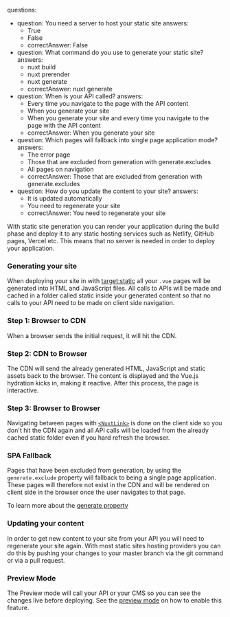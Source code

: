 questions:
  - question: You need a server to host your static site
    answers:
      - True
      - False
      - correctAnswer: False
  - question: What command do you use to generate your static site?
    answers:
      - nuxt build
      - nuxt prerender
      - nuxt generate
      - correctAnswer: nuxt generate
  - question: When is your API called?
    answers:
      - Every time you navigate to the page with the API content
      - When you generate your site
      - When you generate your site and every time you navigate to the page with the API content
      - correctAnswer: When you generate your site
  - question: Which pages will fallback into single page application mode?
    answers:
      - The error page
      - Those that are excluded from generation with generate.excludes
      - All pages on navigation
      - correctAnswer: Those that are excluded from generation with generate.excludes
  - question: How do you update the content to your site?
    answers:
      - It is updated automatically
      - You need to regenerate your site
      - correctAnswer: You need to regenerate your site


With static site generation you can render your application during the build phase and deploy it to any static hosting services such as Netlify, GitHub pages, Vercel etc. This means that no server is needed in order to deploy your application.

### Generating your site

When deploying your site in with [target:static](/docs/2.x/features/deployment-targets#static-hosting) all your `.vue` pages will be generated into HTML and JavaScript files. All calls to APIs will be made and cached in a folder called static inside your generated content so that no calls to your API need to be made on client side navigation.

### Step 1: Browser to CDN

When a browser sends the initial request, it will hit the CDN.

### Step 2: CDN to Browser

The CDN will send the already generated HTML, JavaScript and static assets back to the browser. The content is displayed and the Vue.js hydration kicks in, making it reactive. After this process, the page is interactive.

### Step 3: Browser to Browser

Navigating between pages with [`<NuxtLink>`](/docs/2.x/features/nuxt-components#the-nuxtlink-component) is done on the client side so you don't hit the CDN again and all API calls will be loaded from the already cached static folder even if you hard refresh the browser.

### SPA Fallback

Pages that have been excluded from generation, by using the `generate.exclude` property will fallback to being a single page application. These pages will therefore not exist in the CDN and will be rendered on client side in the browser once the user navigates to that page.

<base-alert type="next">

To learn more about the [generate property](/docs/2.x/configuration-glossary/configuration-generate#exclude)

</base-alert>

### Updating your content

In order to get new content to your site from your API you will need to regenerate your site again. With most static sites hosting providers you can do this by pushing your changes to your master branch via the git command or via a pull request.

### Preview Mode

The Preview mode will call your API or your CMS so you can see the changes live before deploying. See the [preview mode](/docs/2.x/features/live-preview) on how to enable this feature.

<quiz :questions="questions"></quiz>
